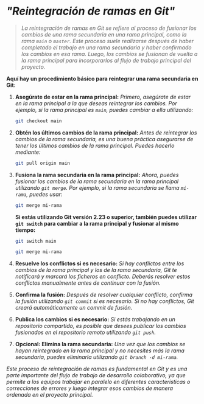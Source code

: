 <!-- Autor: Daniel Benjamin Perez Morales -->
<!-- GitHub: https://github.com/DanielPerezMoralesDev13 -->
<!-- Correo electrónico: danielperezdev@proton.me -->

# ***"Reintegración de ramas en Git"***

> *La reintegración de ramas en Git se refiere al proceso de fusionar los cambios de una rama secundaria en una rama principal, como la rama `main` o `master`. Este proceso suele realizarse después de haber completado el trabajo en una rama secundaria y haber confirmado los cambios en esa rama. Luego, los cambios se fusionan de vuelta a la rama principal para incorporarlos al flujo de trabajo principal del proyecto.*

**Aquí hay un procedimiento básico para reintegrar una rama secundaria en Git:**

1. **Asegúrate de estar en la rama principal:** *Primero, asegúrate de estar en la rama principal a la que deseas reintegrar los cambios. Por ejemplo, si la rama principal es `main`, puedes cambiar a ella utilizando:*

   ```bash
   git checkout main
   ```

2. **Obtén los últimos cambios de la rama principal:** *Antes de reintegrar los cambios de la rama secundaria, es una buena práctica asegurarse de tener los últimos cambios de la rama principal. Puedes hacerlo mediante:*

   ```bash
   git pull origin main
   ```

3. **Fusiona la rama secundaria en la rama principal:** *Ahora, puedes fusionar los cambios de la rama secundaria en la rama principal utilizando `git merge`. Por ejemplo, si la rama secundaria se llama `mi-rama`, puedes usar:*

   ```bash
   git merge mi-rama
   ```

   **Si estás utilizando Git versión 2.23 o superior, también puedes utilizar `git switch` para cambiar a la rama principal y fusionar al mismo tiempo:**

   ```bash
   git switch main
   ```

   ```bash
   git merge mi-rama
   ```

4. **Resuelve los conflictos si es necesario:** *Si hay conflictos entre los cambios de la rama principal y los de la rama secundaria, Git te notificará y marcará los ficheros en conflicto. Deberás resolver estos conflictos manualmente antes de continuar con la fusión.*

5. **Confirma la fusión:** *Después de resolver cualquier conflicto, confirma la fusión utilizando `git commit` si es necesario. Si no hay conflictos, Git creará automáticamente un commit de fusión.*

6. **Publica los cambios si es necesario:** *Si estás trabajando en un repositorio compartido, es posible que desees publicar los cambios fusionados en el repositorio remoto utilizando `git push`.*

7. **Opcional: Elimina la rama secundaria:** *Una vez que los cambios se hayan reintegrado en la rama principal y no necesites más la rama secundaria, puedes eliminarla utilizando `git branch -d mi-rama`.*

*Este proceso de reintegración de ramas es fundamental en Git y es una parte importante del flujo de trabajo de desarrollo colaborativo, ya que permite a los equipos trabajar en paralelo en diferentes características o correcciones de errores y luego integrar esos cambios de manera ordenada en el proyecto principal.*
